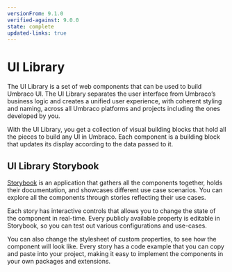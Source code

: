 ```yaml
---
versionFrom: 9.1.0
verified-against: 9.0.0
state: complete
updated-links: true
---
```


# UI Library

The UI Library is a set of web components that can be used to build Umbraco UI. The UI Library separates the user interface from Umbraco’s business logic and creates a unified user experience, with coherent styling and naming, across all Umbraco platforms and projects including the ones developed by you.

With the UI Library, you get a collection of visual building blocks that hold all the pieces to build any UI in Umbraco. Each component is a building block that updates its display according to the data passed to it.

## UI Library Storybook

[Storybook](https://uui.umbraco.com/?path=/story/uui-avatar-group--aaa-overview&_ga=2.165515577.727907355.1637240820-415968107.1637240820) is an application that gathers all the components together, holds their documentation, and showcases different use case scenarios. You can explore all the components through stories reflecting their use cases.

Each story has interactive controls that allows you to change the state of the component in real-time. Every publicly available property is editable in Storybook, so you can test out various configurations and use-cases.

You can also change the stylesheet of custom properties, to see how the component will look like. Every story has a code example that you can copy and paste into your project, making it easy to implement the components in your own packages and extensions.
